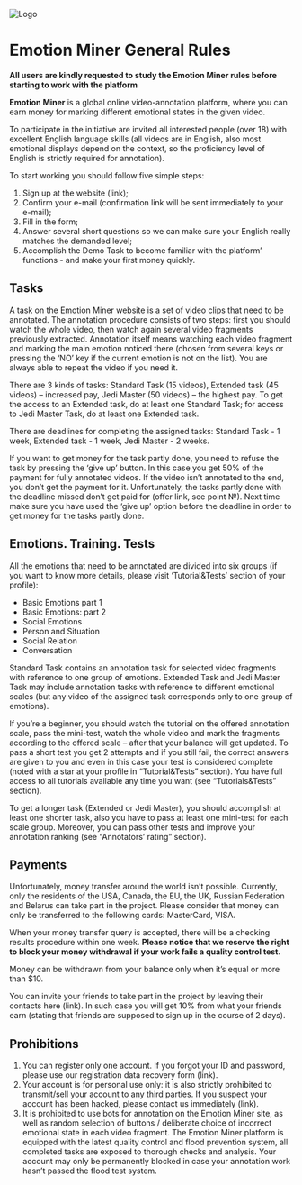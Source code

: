 ![Logo]()

# Emotion Miner General Rules

__All users are kindly requested to study the Emotion Miner rules before starting to work with the platform__

__Emotion Miner__ is a global online video-annotation platform, where you can earn money for marking different emotional states in the given video.

To participate in the initiative are invited all interested people (over 18) with excellent English language skills (all videos are in English, also most emotional displays depend on the context, so the proficiency level of English is strictly required for annotation).

To start working you should follow five simple steps:

1. Sign up at the website (link);
2. Confirm your e-mail (confirmation link will be sent immediately to your e-mail);
3. Fill in the form;
4. Answer several short questions so we can make sure your English really matches the demanded level;
5. Accomplish the Demo Task to become familiar with the platform’ functions - and make your first money quickly.


## Tasks

A task on the Emotion Miner website is a set of video clips that need to be annotated. The annotation procedure consists of two steps: first you should watch the whole video, then watch again several video fragments previously extracted. Annotation itself means watching each video fragment and marking the main emotion noticed there (chosen from several keys or pressing the ‘NO’ key if the current emotion is not on the list). You are always able to repeat the video if you need it.

There are 3 kinds of tasks: Standard Task (15 videos), Extended task (45 videos) – increased pay, Jedi Master (50 videos) – the highest pay. To get the access to an Extended task, do at least one Standard Task; for access to Jedi Master Task, do at least one Extended task.

There are deadlines for completing the assigned tasks: Standard Task - 1 week, Extended task - 1 week, Jedi Master - 2 weeks.

If you want to get money for the task partly done, you need to refuse the task by pressing the ‘give up’ button. In this case you get 50% of the payment for fully annotated videos. If the video isn’t annotated to the end, you don’t get the payment for it. Unfortunately, the tasks partly done with the deadline missed don’t get paid for (offer link, see point №). Next time make sure you have used the ‘give up’ option before the deadline in order to get money for the tasks partly done.


## Emotions. Training. Tests

All the emotions that need to be annotated are divided into six groups (if you want to know more details, please visit ‘Tutorial&Tests’ section of your profile):

- Basic Emotions part 1
- Basic Emotions: part 2
- Social Emotions
- Person and Situation
- Social Relation
- Conversation

Standard Task contains an annotation task for selected video fragments with reference to one group of emotions. Extended Task and Jedi Master Task may include annotation tasks with reference to different emotional scales (but any video of the assigned task corresponds only to one group of emotions).

If you’re a beginner, you should watch the tutorial on the offered annotation scale, pass the mini-test, watch the whole video and mark the fragments according to the offered scale – after that your balance will get updated.
To pass a short test you get 2 attempts and if you still fail, the correct answers are given to you and even in this case your test is considered complete (noted with a star at your profile in “Tutorial&Tests” section). You have full access to all tutorials available any time you want (see “Tutorials&Tests” section).

To get a longer task (Extended or Jedi Master), you should accomplish at least one shorter task, also you have to pass at least one mini-test for each scale group. Moreover, you can pass other tests and improve your annotation ranking (see “Annotators’ rating” section).


## Payments

Unfortunately, money transfer around the world isn’t possible. Currently, only the residents of the USA, Canada, the EU, the UK, Russian Federation and Belarus can take part in the project. Please consider that money can only be transferred to the following cards: MasterCard, VISA.

When your money transfer query is accepted, there will be a checking results procedure within one week. __Please notice that we reserve the right to block your money withdrawal if your work fails a quality control test.__

Money can be withdrawn from your balance only when it’s equal or more than $10.

You can invite your friends to take part in the project by leaving their contacts here (link). In such case you will get 10% from what your friends earn (stating that friends are supposed to sign up in the course of 2 days).


## Prohibitions

1. You can register only one account. If you forgot your ID and password, please use our registration data recovery form (link).
2. Your account is for personal use only: it is also strictly prohibited to transmit/sell your account to any third parties. If you suspect your account has been hacked, please contact us immediately (link).
3. It is prohibited to use bots for annotation on the Emotion Miner site, as well as random selection of buttons / deliberate choice of incorrect emotional state in each video fragment. The Emotion Miner platform is equipped with the latest quality control and flood prevention system, all completed tasks are exposed to thorough checks and analysis. Your account may only be permanently blocked in case your annotation work hasn’t passed the flood test system.


